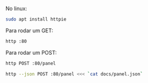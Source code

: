 No linux:

```bash
sudo apt install httpie
```

Para rodar um GET:

```bash
http :80
```

Para rodar um POST:

```bash
http POST :80/panel
```

```bash
http --json POST :80/panel <<< `cat docs/panel.json`
```
